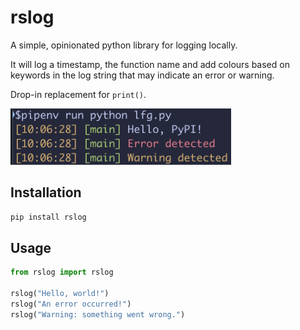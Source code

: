 # rslog

A simple, opinionated python library for logging locally.  

It will log a timestamp, the function name and add colours based on keywords in the log string that may indicate an error or warning.  

Drop-in replacement for `print()`. 

<img src="misc/ss.png" alt="Screenshot" width="70%">

## Installation

```bash
pip install rslog
```

## Usage

```python
from rslog import rslog

rslog("Hello, world!")
rslog("An error occurred!")
rslog("Warning: something went wrong.")
```

